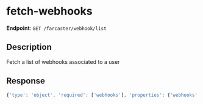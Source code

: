 # fetch-webhooks

**Endpoint**: `GET /farcaster/webhook/list`

## Description
Fetch a list of webhooks associated to a user

## Response
```typescript
{'type': 'object', 'required': ['webhooks'], 'properties': {'webhooks': {'type': 'array', 'items': {'$ref': '#/components/schemas/Webhook'}}}}
```
